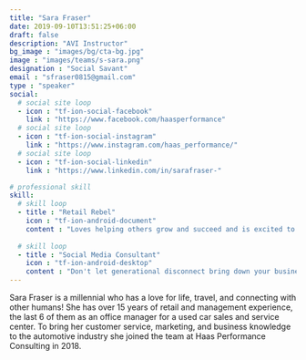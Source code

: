 ```yaml
---
title: "Sara Fraser"
date: 2019-09-10T13:51:25+06:00
draft: false
description: "AVI Instructor"
bg_image : "images/bg/cta-bg.jpg"
image : "images/teams/s-sara.png"
designation : "Social Savant"
email : "sfraser0815@gmail.com"
type : "speaker"
social:
  # social site loop
  - icon : "tf-ion-social-facebook"
    link : "https://www.facebook.com/haasperformance"
  # social site loop
  - icon : "tf-ion-social-instagram"
    link : "https://www.instagram.com/haas_performance/"
  # social site loop
  - icon : "tf-ion-social-linkedin"
    link : "https://www.linkedin.com/in/sarafraser-"

# professional skill
skill:
  # skill loop
  - title : "Retail Rebel"
    icon : "tf-ion-android-document"
    content : "Loves helping others grow and succeed and is excited to share her expertise on management, her views on how and why the younger generations think and act, and how to work and manage a business within a multi-generational workforce."
    
  # skill loop
  - title : "Social Media Consultant"
    icon : "tf-ion-android-desktop"
    content : "Don't let generational disconnect bring down your business. As customer expectations change it becomes ever more important to bridge those gaps and there is no better person to guide you through this process."
---
```


Sara Fraser is a millennial who has a love for life, travel, and connecting with other humans! She has over 15 years of retail and management experience, the last 6 of them as an office manager for a used car sales and service center. To bring her customer service, marketing, and business knowledge to the automotive industry she joined the team at Haas Performance Consulting in 2018.
